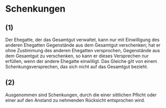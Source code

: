 # Schenkungen



## (1)

 Der Ehegatte, der das Gesamtgut verwaltet, kann nur mit Einwilligung des anderen Ehegatten Gegenstände aus dem Gesamtgut verschenken; hat er ohne Zustimmung des anderen Ehegatten versprochen, Gegenstände aus dem Gesamtgut zu verschenken, so kann er dieses Versprechen nur erfüllen, wenn der andere Ehegatte einwilligt. Das Gleiche gilt von einem Schenkungsversprechen, das sich nicht auf das Gesamtgut bezieht.

## (2)

 Ausgenommen sind Schenkungen, durch die einer sittlichen Pflicht oder einer auf den Anstand zu nehmenden Rücksicht entsprochen wird. 

